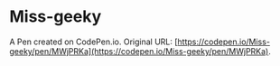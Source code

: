 # Miss-geeky

A Pen created on CodePen.io. Original URL: [https://codepen.io/Miss-geeky/pen/MWjPRKa](https://codepen.io/Miss-geeky/pen/MWjPRKa).



